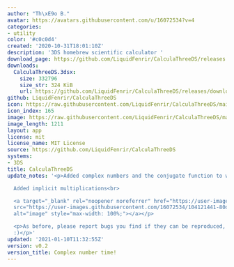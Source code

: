 ```yaml
---
author: "Th\xE9o B."
avatar: https://avatars.githubusercontent.com/u/16072534?v=4
categories:
- utility
color: '#c0c0d4'
created: '2020-10-31T18:01:10Z'
description: '3DS homebrew scientific calculator '
download_page: https://github.com/LiquidFenrir/CalculaThreeDS/releases
downloads:
  CalculaThreeDS.3dsx:
    size: 332796
    size_str: 324 KiB
    url: https://github.com/LiquidFenrir/CalculaThreeDS/releases/download/v0.2/CalculaThreeDS.3dsx
github: LiquidFenrir/CalculaThreeDS
icon: https://raw.githubusercontent.com/LiquidFenrir/CalculaThreeDS/main/icon.png
icon_index: 165
image: https://raw.githubusercontent.com/LiquidFenrir/CalculaThreeDS/main/icon.png
image_length: 1211
layout: app
license: mit
license_name: MIT License
source: https://github.com/LiquidFenrir/CalculaThreeDS
systems:
- 3DS
title: CalculaThreeDS
update_notes: '<p>Added complex numbers and the conjugate function to work with them<br>

  Added implicit multiplications<br>

  <a target="_blank" rel="noopener noreferrer" href="https://user-images.githubusercontent.com/16072534/104121441-80dd5a00-533e-11eb-9954-a5a6c10dd60e.png"><img
  src="https://user-images.githubusercontent.com/16072534/104121441-80dd5a00-533e-11eb-9954-a5a6c10dd60e.png"
  alt="image" style="max-width: 100%;"></a></p>

  <p>As before, please report bugs you find if they can be reproduced, with an explanation
  :)</p>'
updated: '2021-01-10T11:32:55Z'
version: v0.2
version_title: Complex number time!
---
```

